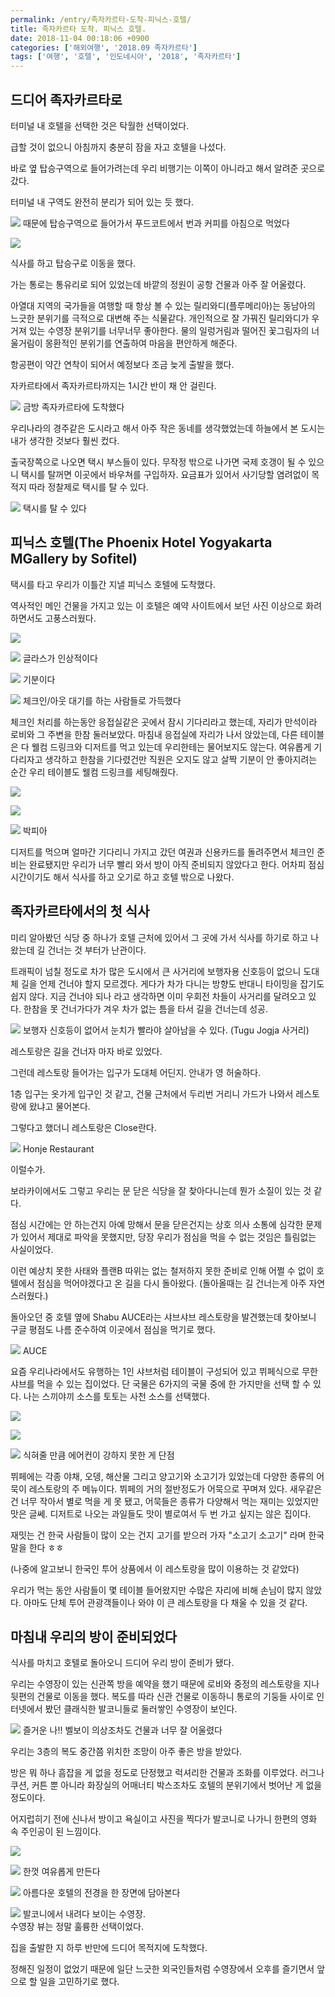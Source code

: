 ```yaml
---
permalink: /entry/족자카르타-도착-피닉스-호텔/
title: 족자카르타 도착. 피닉스 호텔.
date: 2018-11-04 00:18:06 +0900
categories: ['해외여행', '2018.09 족자카르타']
tags: ['여행', '호텔', '인도네시아', '2018', '족자카르타']
---
```




## 드디어 족자카르타로

터미널 내 호텔을 선택한 것은 탁월한 선택이었다.

급할 것이 없으니 아침까지 충분히 잠을 자고 호텔을 나섰다.

  

바로 옆 탑승구역으로 들어가려는데 우리 비행기는 이쪽이 아니라고 해서 알려준 곳으로 갔다.

터미널 내 구역도 완전히 분리가 되어 있는 듯 했다.

  

![][link0]
때문에 탑승구역으로 들어가서 푸드코트에서 번과 커피를 아침으로 먹었다

  

![][link1]

  

식사를 하고 탑승구로 이동을 했다.

가는 통로는 통유리로 되어 있었는데 바깥의 정원이 공항 건물과 아주 잘 어울렸다.

  

아열대 지역의 국가들을 여행할 때 항상 볼 수 있는 릴리와디(플루메리아)는 동남아의 느긋한 분위기를 극적으로 대변해 주는 식물같다.
개인적으로 잘 가꿔진 릴리와디가 우거져 있는 수영장 분위기를 너무너무 좋아한다. 물의 일렁거림과 떨어진 꽃그림자의 너울거림이 몽환적인
분위기를 연출하여 마음을 편안하게 해준다.

  

  

항공편이 약간 연착이 되어서 예정보다 조금 늦게 출발을 했다.

자카르타에서 족자카르타까지는 1시간 반이 채 안 걸린다.

  

![][link2]
금방 족자카르타에 도착했다

  

  

우리나라의 경주같은 도시라고 해서 아주 작은 동네를 생각했었는데 하늘에서 본 도시는 내가 생각한 것보다 훨씬 컸다.

출국장쪽으로 나오면 택시 부스들이 있다. 무작정 밖으로 나가면 국제 호갱이 될 수 있으니 택시를 탈꺼면 이곳에서 바우쳐를 구입하자. 요금표가
있어서 사기당할 염려없이 목적지 따라 정찰제로 택시를 탈 수 있다.

  

![][link3]
택시를 탈 수 있다

  

## 피닉스 호텔(The Phoenix Hotel Yogyakarta MGallery by Sofitel)

택시를 타고 우리가 이틀간 지낼 피닉스 호텔에 도착했다.

역사적인 메인 건물을 가지고 있는 이 호텔은 예약 사이트에서 보던 사진 이상으로 화려하면서도 고풍스러웠다.

  

![][link4]

![][link5]
글라스가 인상적이다

  

![][link6]
기분이다

  

![][link7]
체크인/아웃 대기를 하는 사람들로 가득했다

  

체크인 처리를 하는동안 응접실같은 곳에서 잠시 기다리라고 했는데, 자리가 만석이라 로비와 그 주변을 한참 둘러보았다. 마침내 응접실에 자리가
나서 앉았는데, 다른 테이블은 다 웰컴 드링크와 디저트를 먹고 있는데 우리한테는 물어보지도 않는다. 여유롭게 기다리자고 생각하고 한참을
기다렸건만 직원은 오지도 않고 살짝 기분이 안 좋아지려는 순간 우리 테이블도 웰컴 드링크를 세팅해줬다.

  

![][link8]

![][link9]

![][link10]
박피아

  

디저트를 먹으며 얼마간 기다리니 가지고 갔던 여권과 신용카드를 돌려주면서 체크인 준비는 완료됐지만 우리가 너무 빨리 와서 방이 아직 준비되지
않았다고 한다. 어차피 점심 시간이기도 해서 식사를 하고 오기로 하고 호텔 밖으로 나왔다.

  

  

## 족자카르타에서의 첫 식사

미리 알아봤던 식당 중 하나가 호텔 근처에 있어서 그 곳에 가서 식사를 하기로 하고 나왔는데 길 건너는 것 부터가 난관이다.

트래픽이 넘칠 정도로 차가 많은 도시에서 큰 사거리에 보행자용 신호등이 없으니 도대체 길을 언제 건너야 할지 모르겠다. 게다가 차가 다니는
방향도 반대니 타이밍을 잡기도 쉽지 않다. 지금 건너야 되나 라고 생각하면 이미 우회전 차들이 사거리를 달려오고 있다. 한참을 못 건너가다가
겨우 차가 없는 틈을 타서 길을 건너는데 성공.

  

![][link11]
보행자 신호등이 없어서 눈치가 빨라야 살아남을 수 있다. (Tugu Jogja 사거리)

  

레스토랑은 길을 건너자 마자 바로 있었다.

그런데 레스토랑 들어가는 입구가 도대체 어딘지. 안내가 영 허술하다.

1층 입구는 옷가게 입구인 것 같고, 건물 근처에서 두리번 거리니 가드가 나와서 레스토랑에 왔냐고 물어본다.

그렇다고 했더니 레스토랑은 Close란다.

  

![][link12]
Honje Restaurant

  

이럴수가.

보라카이에서도 그렇고 우리는 문 닫은 식당을 잘 찾아다니는데 뭔가 소질이 있는 것 같다.

  

점심 시간에는 안 하는건지 아예 망해서 문을 닫은건지는 상호 의사 소통에 심각한 문제가 있어서 제대로 파악을 못했지만, 당장 우리가 점심을
먹을 수 없는 것임은 틀림없는 사실이었다.

이런 예상치 못한 사태와 플랜B 따위는 없는 철저하지 못한 준비로 인해 어쩔 수 없이 호텔에서 점심을 먹어야겠다고 온 길을 다시 돌아왔다.
(돌아올때는 길 건너는게 아주 자연스러웠다.)

  

돌아오던 중 호텔 옆에 Shabu AUCE라는 샤브샤브 레스토랑을 발견했는데 찾아보니 구글 평점도 나름 준수하여 이곳에서 점심을 먹기로
했다.

  

![][link13]
AUCE

  

요즘 우리나라에서도 유행하는 1인 샤브처럼 테이블이 구성되어 있고 뷔페식으로 무한 샤브를 먹을 수 있는 집이었다. 단 국물은 6가지의 국물
중에 한 가지만을 선택 할 수 있다. 나는 스끼야끼 소스를 토토는 사천 소스를 선택했다.

  

![][link14]

![][link15]

![][link16]
식혀줄 만큼 에어컨이 강하지 못한 게 단점

  

뷔페에는 각종 야채, 오뎅, 해산물 그리고 양고기와 소고기가 있었는데 다양한 종류의 어묵이 레스토랑의 주 메뉴이다. 뷔페의 거의 절반정도가
어묵으로 꾸며져 있다. 새우같은 건 너무 작아서 별로 먹을 게 못 됐고, 어묵들은 종류가 다양해서 먹는 재미는 있었지만 맛은 글쎄. 디저트로
나오는 과일들도 맛이 별로여서 두 번 가고 싶지는 않은 집이다.

재밋는 건 한국 사람들이 많이 오는 건지 고기를 받으러 가자 "소고기 소고기" 라며 한국말을 한다 ㅎㅎ

(나중에 알고보니 한국인 투어 상품에서 이 레스토랑을 많이 이용하는 것 같았다)

  

우리가 먹는 동안 사람들이 몇 테이블 들어왔지만 수많은 자리에 비해 손님이 많지 않았다. 아마도 단체 투어 관광객들이나 와야 이 큰
레스토랑을 다 채울 수 있을 것 같다.

  

  

## 마침내 우리의 방이 준비되었다

식사를 마치고 호텔로 돌아오니 드디어 우리 방이 준비가 됐다.

우리는 수영장이 있는 신관쪽 방을 예약을 했기 때문에 로비와 중정의 레스토랑을 지나 뒷편의 건물로 이동을 했다. 복도를 따라 신관 건물로
이동하니 통로의 기둥들 사이로 인터넷에서 봤던 클래식한 발코니들로 둘러쌓인 수영장이 보인다.

  

![][link17]
즐거운 나!! 벨보이 의상조차도 건물과 너무 잘 어울렸다

  

우리는 3층의 복도 중간쯤 위치한 조망이 아주 좋은 방을 받았다.

방은 뭐 하나 흠잡을 게 없을 정도로 단정했고 럭셔리한 건물과 조화를 이루었다. 러그나 쿠션, 커튼 뿐 아니라 화장실의 어매너티 박스조차도
호텔의 분위기에서 벗어난 게 없을 정도이다.

어지럽히기 전에 신나서 방이고 욕실이고 사진을 찍다가 발코니로 나가니 한편의 영화 속 주인공이 된 느낌이다.

  

![][link18]

![][link19]
한껏 여유롭게 만든다

  

![][link20]
아름다운 호텔의 전경을 한 장면에 담아본다

  

![][link21]
발코니에서 내려다 보이는 수영장.  
수영장 뷰는 정말 훌륭한 선택이었다.

  

  

집을 출발한 지 하루 반만에 드디어 목적지에 도착했다.

정해진 일정이 없었기 때문에 일단 느긋한 외국인들처럼 수영장에서 오후를 즐기면서 앞으로 할 일을 고민하기로 했다.


[link0]:http://cfile9.uf.tistory.com/image/99D8063B5BDDB8780880A8
[link1]:http://cfile3.uf.tistory.com/image/9943CA425BDDB87811E67B
[link2]:http://cfile29.uf.tistory.com/image/992851345BDDB8782E35DA
[link3]:http://cfile24.uf.tistory.com/image/9953034B5BDDB8783285C0
[link4]:http://cfile6.uf.tistory.com/image/9969434B5BDDB9780A0163
[link5]:http://cfile5.uf.tistory.com/image/9904A04B5BDDB97617DD34
[link6]:http://cfile24.uf.tistory.com/image/990BC7505BDDB87818ADB4
[link7]:http://cfile23.uf.tistory.com/image/996584395BDDB8781698BC
[link8]:http://cfile29.uf.tistory.com/image/998239335BDDB8780AB45D
[link9]:http://cfile2.uf.tistory.com/image/99B8DB3B5BDDB87811CC78
[link10]:http://cfile29.uf.tistory.com/image/9973AD3E5BDDB8780817AD
[link11]:http://cfile23.uf.tistory.com/image/99811B395BDDB878209CB2
[link12]:http://cfile2.uf.tistory.com/image/99ECCE4E5BDDB878021F3B
[link13]:http://cfile29.uf.tistory.com/image/99511B3B5BDDB8781EF4EE
[link14]:http://cfile3.uf.tistory.com/image/99060F3D5BDDB87813213C
[link15]:http://cfile24.uf.tistory.com/image/99401D385BDDB8781D4F00
[link16]:http://cfile23.uf.tistory.com/image/99254D425BDDB8780A82DC
[link17]:http://cfile3.uf.tistory.com/image/9946BC4B5BDDB879095EC0
[link18]:http://cfile28.uf.tistory.com/image/996DF04B5BDDB879068B99
[link19]:http://cfile24.uf.tistory.com/image/993F4D4B5BDDB9790251C3
[link20]:http://cfile2.uf.tistory.com/image/99B6D5485BDDB87A31D243
[link21]:http://cfile23.uf.tistory.com/image/9950714B5BDDB97B0BB623
